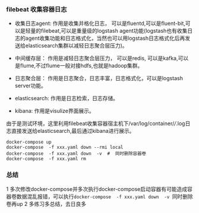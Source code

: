 ### filebeat 收集容器日志

* 收集日志agent: 作用是收集并格化日志， 可以是fluentd,可以是fluent-bit,可以是轻量的filebeat,可以是重量级的logstash agent功能(logstash也有收集日志的agent收集功能和日志格式化，当然也可以用logstash日志格式化后再发送给elasticsearch集群以减轻日志聚合层压力)。

* 中间缓存层： 作用是减轻日志聚合层压力， 可以是redis, 可以是kafka,可以是flume,不过flume一般对接hdfs,也就是hadoop集群。
* 日志聚合层： 作用是日志聚合，日志丰富，日志格式化，可以是logstash server功能。
* elasticsearch: 作用是日志检索，日志存储。
* kibana:   作用是visulize界面展示。

由于是测试环境，这里利用filebeat收集容器宿主机下/var/log/container/*/*.log日志直接发送给elasticsearch,最后通过kibana进行展示。

```
docker-compose up
docker-compose  -f xxx.yaml down --rmi local
docker-compose  -f xxx.yaml down  -v  #  同时删除容器卷
docker-compose  -f xxx.yaml rm
```

### 总结
1 多次修改docker-compose并多次执行docker-compose启动容器有可能造成容器卷数据混乱报错，可以执行`docker-compose  -f xxx.yaml down  -v `同时删除卷再up
2 多练习多总结，去日良多

